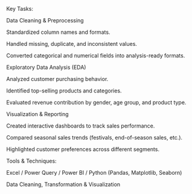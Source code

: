Key Tasks:

Data Cleaning & Preprocessing

Standardized column names and formats.

Handled missing, duplicate, and inconsistent values.

Converted categorical and numerical fields into analysis-ready formats.

Exploratory Data Analysis (EDA)

Analyzed customer purchasing behavior.

Identified top-selling products and categories.

Evaluated revenue contribution by gender, age group, and product type.

Visualization & Reporting

Created interactive dashboards to track sales performance.

Compared seasonal sales trends (festivals, end-of-season sales, etc.).

Highlighted customer preferences across different segments.

Tools & Techniques:

Excel / Power Query / Power BI / Python (Pandas, Matplotlib, Seaborn)

Data Cleaning, Transformation & Visualization
